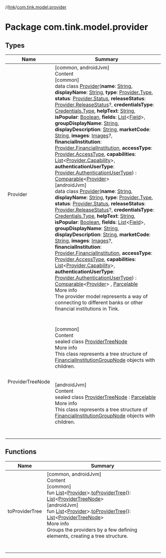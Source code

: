 //[link](../index.md)/[com.tink.model.provider](index.md)



# Package com.tink.model.provider  


## Types  
  
|  Name|  Summary| 
|---|---|
| <a name="com.tink.model.provider/Provider///PointingToDeclaration/"></a>Provider| <a name="com.tink.model.provider/Provider///PointingToDeclaration/"></a>[common, androidJvm]  <br>Content  <br>[common]  <br>data class [Provider]([common]-provider/index.md)(**name**: [String](https://kotlinlang.org/api/latest/jvm/stdlib/kotlin/-string/index.html), **displayName**: [String](https://kotlinlang.org/api/latest/jvm/stdlib/kotlin/-string/index.html), **type**: [Provider.Type]([common]-provider/-type/index.md), **status**: [Provider.Status]([common]-provider/-status/index.md), **releaseStatus**: [Provider.ReleaseStatus]([common]-provider/-release-status/index.md)?, **credentialsType**: [Credentials.Type](../com.tink.model.credentials/[common]-credentials/-type/index.md), **helpText**: [String](https://kotlinlang.org/api/latest/jvm/stdlib/kotlin/-string/index.html), **isPopular**: [Boolean](https://kotlinlang.org/api/latest/jvm/stdlib/kotlin/-boolean/index.html), **fields**: [List](https://kotlinlang.org/api/latest/jvm/stdlib/kotlin.collections/-list/index.html)<[Field](../com.tink.model.misc/[common]-field/index.md)>, **groupDisplayName**: [String](https://kotlinlang.org/api/latest/jvm/stdlib/kotlin/-string/index.html), **displayDescription**: [String](https://kotlinlang.org/api/latest/jvm/stdlib/kotlin/-string/index.html), **marketCode**: [String](https://kotlinlang.org/api/latest/jvm/stdlib/kotlin/-string/index.html), **images**: [Images](../com.tink.model/[common]-images/index.md)?, **financialInstitution**: [Provider.FinancialInstitution]([common]-provider/-financial-institution/index.md), **accessType**: [Provider.AccessType]([common]-provider/-access-type/index.md), **capabilities**: [List](https://kotlinlang.org/api/latest/jvm/stdlib/kotlin.collections/-list/index.html)<[Provider.Capability]([common]-provider/-capability/index.md)>, **authenticationUserType**: [Provider.AuthenticationUserType]([common]-provider/-authentication-user-type/index.md)) : [Comparable](https://kotlinlang.org/api/latest/jvm/stdlib/kotlin/-comparable/index.html)<[Provider]([common]-provider/index.md)>   <br>[androidJvm]  <br>data class [Provider]([android-jvm]-provider/index.md)(**name**: [String](https://kotlinlang.org/api/latest/jvm/stdlib/kotlin/-string/index.html), **displayName**: [String](https://kotlinlang.org/api/latest/jvm/stdlib/kotlin/-string/index.html), **type**: [Provider.Type]([android-jvm]-provider/-type/index.md), **status**: [Provider.Status]([android-jvm]-provider/-status/index.md), **releaseStatus**: [Provider.ReleaseStatus]([android-jvm]-provider/-release-status/index.md)?, **credentialsType**: [Credentials.Type](../com.tink.model.credentials/[android-jvm]-credentials/-type/index.md), **helpText**: [String](https://kotlinlang.org/api/latest/jvm/stdlib/kotlin/-string/index.html), **isPopular**: [Boolean](https://kotlinlang.org/api/latest/jvm/stdlib/kotlin/-boolean/index.html), **fields**: [List](https://kotlinlang.org/api/latest/jvm/stdlib/kotlin.collections/-list/index.html)<[Field](../com.tink.model.misc/[android-jvm]-field/index.md)>, **groupDisplayName**: [String](https://kotlinlang.org/api/latest/jvm/stdlib/kotlin/-string/index.html), **displayDescription**: [String](https://kotlinlang.org/api/latest/jvm/stdlib/kotlin/-string/index.html), **marketCode**: [String](https://kotlinlang.org/api/latest/jvm/stdlib/kotlin/-string/index.html), **images**: [Images](../com.tink.model/[android-jvm]-images/index.md)?, **financialInstitution**: [Provider.FinancialInstitution]([android-jvm]-provider/-financial-institution/index.md), **accessType**: [Provider.AccessType]([android-jvm]-provider/-access-type/index.md), **capabilities**: [List](https://kotlinlang.org/api/latest/jvm/stdlib/kotlin.collections/-list/index.html)<[Provider.Capability]([android-jvm]-provider/-capability/index.md)>, **authenticationUserType**: [Provider.AuthenticationUserType]([android-jvm]-provider/-authentication-user-type/index.md)) : [Comparable](https://kotlinlang.org/api/latest/jvm/stdlib/kotlin/-comparable/index.html)<[Provider]([android-jvm]-provider/index.md)> , [Parcelable](https://developer.android.com/reference/kotlin/android/os/Parcelable.html)  <br>More info  <br>The provider model represents a way of connecting to different banks or other financial institutions in Tink.  <br><br><br>
| <a name="com.tink.model.provider/ProviderTreeNode///PointingToDeclaration/"></a>ProviderTreeNode| <a name="com.tink.model.provider/ProviderTreeNode///PointingToDeclaration/"></a>[common]  <br>Content  <br>sealed class [ProviderTreeNode]([common]-provider-tree-node/index.md)  <br>More info  <br>This class represents a tree structure of [FinancialInstitutionGroupNode]([common]-provider-tree-node/-financial-institution-group-node/index.md) objects with children.  <br><br><br>[androidJvm]  <br>Content  <br>sealed class [ProviderTreeNode]([android-jvm]-provider-tree-node/index.md) : [Parcelable](https://developer.android.com/reference/kotlin/android/os/Parcelable.html)  <br>More info  <br>This class represents a tree structure of [FinancialInstitutionGroupNode]([android-jvm]-provider-tree-node/-financial-institution-group-node/index.md) objects with children.  <br><br><br>


## Functions  
  
|  Name|  Summary| 
|---|---|
| <a name="com.tink.model.provider//toProviderTree/kotlin.collections.List[com.tink.model.provider.Provider]#/PointingToDeclaration/"></a>toProviderTree| <a name="com.tink.model.provider//toProviderTree/kotlin.collections.List[com.tink.model.provider.Provider]#/PointingToDeclaration/"></a>[common, androidJvm]  <br>Content  <br>[common]  <br>fun [List](https://kotlinlang.org/api/latest/jvm/stdlib/kotlin.collections/-list/index.html)<[Provider]([common]-provider/index.md)>.[toProviderTree]([common]to-provider-tree.md)(): [List](https://kotlinlang.org/api/latest/jvm/stdlib/kotlin.collections/-list/index.html)<[ProviderTreeNode]([common]-provider-tree-node/index.md)>  <br>[androidJvm]  <br>fun [List](https://kotlinlang.org/api/latest/jvm/stdlib/kotlin.collections/-list/index.html)<[Provider]([android-jvm]-provider/index.md)>.[toProviderTree]([android-jvm]to-provider-tree.md)(): [List](https://kotlinlang.org/api/latest/jvm/stdlib/kotlin.collections/-list/index.html)<[ProviderTreeNode]([android-jvm]-provider-tree-node/index.md)>  <br>More info  <br>Groups the providers by a few defining elements, creating a tree structure.  <br><br><br>

